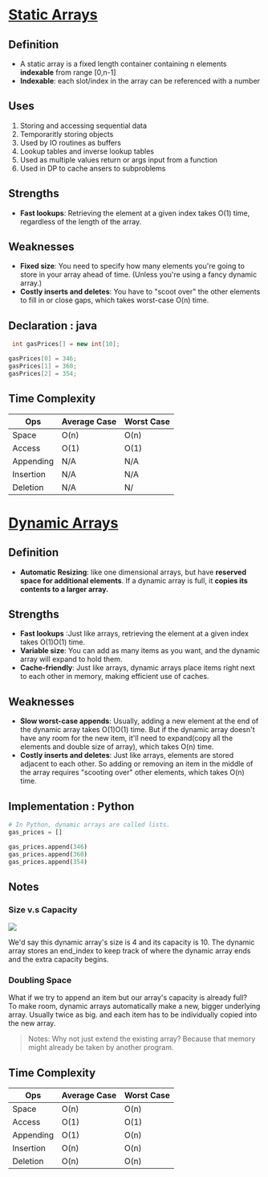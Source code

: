 
# [Static Arrays](https://www.interviewcake.com/concept/python/array?)

## Definition 
- A static array is a fixed length container containing n elements **indexable** from range [0,n-1]
- **Indexable**: each slot/index in the array can be referenced with a number 

## Uses
1. Storing and accessing sequential data 
2. Temporaritly storing objects 
3. Used by IO routines as buffers 
4. Lookup tables and inverse lookup tables 
5. Used as multiple values return or args input from a function 
6. Used in DP to cache ansers to subproblems 

## Strengths
- **Fast lookups**: Retrieving the element at a given index takes O(1) time, regardless of the length of the array.

## Weaknesses
- **Fixed size**: You need to specify how many elements you're going to store in your array ahead of time. (Unless you're using a fancy dynamic array.)
- **Costly inserts and deletes**: You have to "scoot over" the other elements to fill in or close gaps, which takes worst-case O(n) time.

## Declaration : java 
```java
 int gasPrices[] = new int[10];

gasPrices[0] = 346;
gasPrices[1] = 360;
gasPrices[2] = 354;
```

## Time Complexity 

Ops|Average Case|Worst Case 
---|---|---|
Space|O(n)|O(n)
Access|O(1)|O(1)
Appending|N/A|N/A
Insertion|N/A|N/A
Deletion|N/A|N/



# [Dynamic Arrays](https://www.interviewcake.com/concept/python/dynamic-array)

## Definition 

- **Automatic Resizing**: like one dimensional arrays, but have **reserved space for additional elements**. If a dynamic array is full, it **copies its contents to a larger array.**

## Strengths

- **Fast lookups** :Just like arrays, retrieving the element at a given index takes O(1)O(1) time.
- **Variable size**: You can add as many items as you want, and the dynamic array will expand to hold them.
- **Cache-friendly**: Just like arrays, dynamic arrays place items right next to each other in memory, making efficient use of caches.

## Weaknesses

- **Slow worst-case appends**: Usually, adding a new element at the end of the dynamic array takes O(1)O(1) time. But if the dynamic array doesn't have any room for the new item, it'll need to expand(copy all the elements and double size of array), which takes O(n) time.
- **Costly inserts and deletes**: Just like arrays, elements are stored adjacent to each other. So adding or removing an item in the middle of the array requires "scooting over" other elements, which takes O(n) time.

## Implementation : Python 
```python 
# In Python, dynamic arrays are called lists.
gas_prices = []

gas_prices.append(346)
gas_prices.append(360)
gas_prices.append(354)
```

## Notes 

### Size v.s Capacity 
![](https://www.interviewcake.com/images/svgs/dynamic_arrays__capacity_size_end_index.svg?bust=206)     

We'd say this dynamic array's size is 4 and its capacity is 10. The dynamic array stores an end_index to keep track of where the dynamic array ends and the extra capacity begins.

### Doubling Space 
What if we try to append an item but our array's capacity is already full?<br>
To make room, dynamic arrays automatically make a new, bigger underlying array. Usually twice as big. and each item has to be individually copied into the new array.

> Notes: Why not just extend the existing array? Because that memory might already be taken by another program.


## Time Complexity

Ops|Average Case|Worst Case 
---|---|---|
Space|O(n)|O(n)
Access|O(1)|O(1)
Appending|O(1)|O(n)
Insertion|O(n)|O(n)
Deletion|O(n)|O(n)